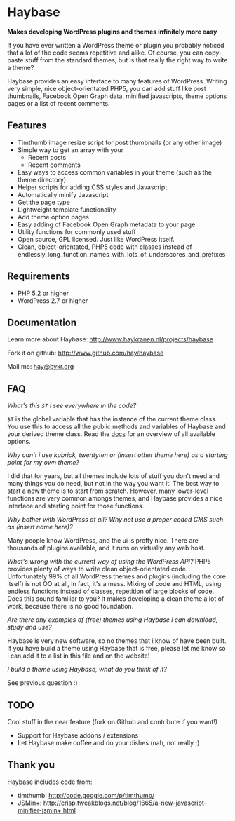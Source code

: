 Haybase
=======
**Makes developing WordPress plugins and themes infinitely more easy**

If you have ever written a WordPress theme or plugin you probably noticed that
a lot of the code seems repetitive and alike. Of course, you can copy-paste
stuff from the standard themes, but is that really the right way to write a theme?

Haybase provides an easy interface to many features of WordPress. Writing very 
simple, nice object-orientated PHP5, you can add stuff like post thumbnails, 
Facebook Open Graph data, minified javascripts, theme options pages or a 
list of recent comments.

Features
--------
* Timthumb image resize script for post thumbnails (or any other image)
* Simple way to get an array with your
    * Recent posts
    * Recent comments
* Easy ways to access common variables in your theme (such as the theme directory)
* Helper scripts for adding CSS styles and Javascript
* Automatically minify Javascript
* Get the page type
* Lightweight template functionality
* Add theme option pages
* Easy adding of Facebook Open Graph metadata to your page
* Utility functions for commonly used stuff
* Open source, GPL licensed. Just like WordPress itself.
* Clean, object-orientated, PHP5 code with classes instead of
  endlessly_long_function_names_with_lots_of_underscores_and_prefixes

Requirements
------------
* PHP 5.2 or higher
* WordPress 2.7 or higher

Documentation
-------------
Learn more about Haybase: http://www.haykranen.nl/projects/haybase

Fork it on github: http://www.github.com/hay/haybase

Mail me: hay@bykr.org

FAQ
---
*What's this `$T` i see everywhere in the code?*

`$T` is the global variable that has the instance of the current theme class.
You use this to access all the public methods and variables of Haybase and your
derived theme class. Read the [docs] for an overview of all available
options.

*Why can't i use kubrick, twentyten or (insert other theme here) as a starting
point for my own theme?*

I did that for years, but all themes include lots of stuff you don't need and
many things you do need, but not in the way you want it. The best way to start a
new theme is to start from scratch. However, many lower-level functions are
very common amongs themes, and Haybase provides a nice interface and starting
point for those functions.

*Why bother with WordPress at all? Why not use a proper coded CMS such as
(insert name here)?*

Many people know WordPress, and the ui is pretty nice. There are thousands of
plugins available, and it runs on virtually any web host.

*What's wrong with the current way of using the WordPress API?*
PHP5 provides plenty of ways to write clean object-orientated code.
Unfortunately 99% of all WordPress themes and plugins (including the core
itself) is not OO at all, in fact, it's a mess. Mixing of code and HTML, using
endless functions instead of classes, repetition of large blocks of code. Does
this sound familiar to you? It makes developing a clean theme a lot of work,
because there is no good foundation.

*Are there any examples of (free) themes using Haybase i can download, study
and use?*

Haybase is very new software, so no themes that i know of have been built.
If you have build a theme using Haybase that is free, please let me know so i
can add it to a list in this file and on the website!

*I build a theme using Haybase, what do you think of it?*

See previous question :)

TODO
----
Cool stuff in the near feature (fork on Github and contribute if you want!)

* Support for Haybase addons / extensions
* Let Haybase make coffee and do your dishes (nah, not really ;)

Thank you
---------
Haybase includes code from:

* timthumb: http://code.google.com/p/timthumb/
* JSMin+: http://crisp.tweakblogs.net/blog/1665/a-new-javascript-minifier-jsmin+.html

[docs]: http://www.haykranen.nl/projects/haybase
[jsonlint]: http://www.jsonlint.com